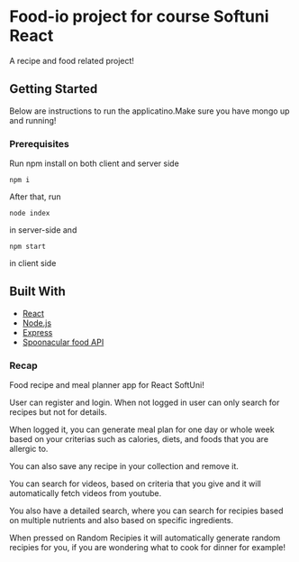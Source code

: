 # Food-io project for course Softuni React

A recipe and food related project!

## Getting Started

Below are instructions to run the applicatino.Make sure you have mongo up and running!

### Prerequisites

Run npm install on both client and server side

```
npm i
```

After that, run 

```
node index
```

in server-side and

```
npm start
```

in client side

## Built With

* [React](https://reactjs.org/)
* [Node.js](https://nodejs.org//)
* [Express](https://expressjs.com/)
* [Spoonacular food API](https://spoonacular.com/food-api/docs)

### Recap

Food recipe and meal planner app for React SoftUni!

User can register and login. When not logged in user can only search for recipes but not for details.

When logged it, you can generate meal plan for one day or whole week based on your criterias such as calories, diets, and foods that you are allergic to.

You can also save any recipe in your collection and remove it.

You can search for videos, based on criteria that you give and it will automatically fetch videos from youtube.

You also have a detailed search, where you can search for recipies based on multiple nutrients and also based on specific ingredients.

When pressed on Random Recipies it will automatically generate random recipies for you, if you are wondering what to cook for dinner for example!

